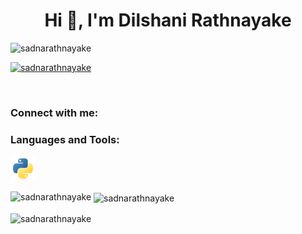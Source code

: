<h1 align="center">Hi 👋, I'm Dilshani Rathnayake</h1>
<p align="left"> <img src="https://komarev.com/ghpvc/?username=sadnarathnayake&label=Profile%20views&color=0e75b6&style=flat" alt="sadnarathnayake" /> </p>

<p align="left"> <a href="https://github.com/ryo-ma/github-profile-trophy"><img src="https://github-profile-trophy.vercel.app/?username=sadnarathnayake" alt="sadnarathnayake" /></a> </p>

<p align="left"> <a href="https://twitter.com/" target="blank"><img src="https://img.shields.io/twitter/follow/?logo=twitter&style=for-the-badge" alt="" /></a> </p>

<h3 align="left">Connect with me:</h3>
<p align="left">
</p>

<h3 align="left">Languages and Tools:</h3>
<p align="left"> <a href="https://www.python.org" target="_blank" rel="noreferrer"> <img src="https://raw.githubusercontent.com/devicons/devicon/master/icons/python/python-original.svg" alt="python" width="40" height="40"/> </a> </p>

<p><img align="left" src="https://github-readme-stats.vercel.app/api/top-langs?username=sadnarathnayake&show_icons=true&locale=en&layout=compact" alt="sadnarathnayake" /></p>

<p>&nbsp;<img align="center" src="https://github-readme-stats.vercel.app/api?username=sadnarathnayake&show_icons=true&locale=en" alt="sadnarathnayake" /></p>

<p><img align="center" src="https://github-readme-streak-stats.herokuapp.com/?user=sadnarathnayake&" alt="sadnarathnayake" /></p>

<!---
SadNaRathnayake/SadNaRathnayake is a ✨ special ✨ repository because its `README.md` (this file) appears on your GitHub profile.
You can click the Preview link to take a look at your changes.
--->

